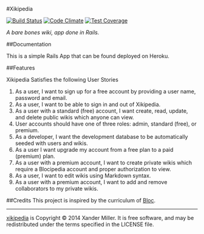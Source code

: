 #Xikipedia

[![Build Status](https://travis-ci.org/PareidoliaX/xikipedia.svg?branch=master)](https://travis-ci.org/PareidoliaX/xikipedia)
[![Code Climate](https://codeclimate.com/github/PareidoliaX/xikipedia/badges/gpa.svg)](https://codeclimate.com/github/PareidoliaX/xikipedia)
[![Test Coverage](https://codeclimate.com/github/PareidoliaX/xikipedia/badges/coverage.svg)](https://codeclimate.com/github/PareidoliaX/xikipedia)

*A bare bones wiki, app done in Rails.*

##Documentation

This is a simple Rails App that can be found deployed on Heroku.

##Features

Xikipedia Satisfies the following User Stories

1. As a user, I want to sign up for a free account by providing a user name, password and email.
2. As a user, I want to be able to sign in and out of Xikipedia.
3. As a user with a standard (free) account, I want create, read, update, and delete public wikis which anyone can view.
4. User accounts should have one of three roles: admin, standard (free), or premium.
5. As a developer, I want the development database to be automatically seeded with users and wikis.
6. As a user I want upgrade my account from a free plan to a paid (premium) plan.
7. As a user with a premium account, I want to create private wikis which require a Blocipedia account and proper authorization to view.
8. As a user, I want to edit wikis using Markdown syntax.
9. As a user with a premium account, I want to add and remove collaborators to my private wikis.


##Credits
This project is inspired by the curriculum of [Bloc](https://www.bloc.io/).

---
[xikipedia](https://github.com/PareidoliaX/xikipedia) is Copyright © 2014 Xander Miller. It is free software, and may be redistributed under the terms specified in the LICENSE file.